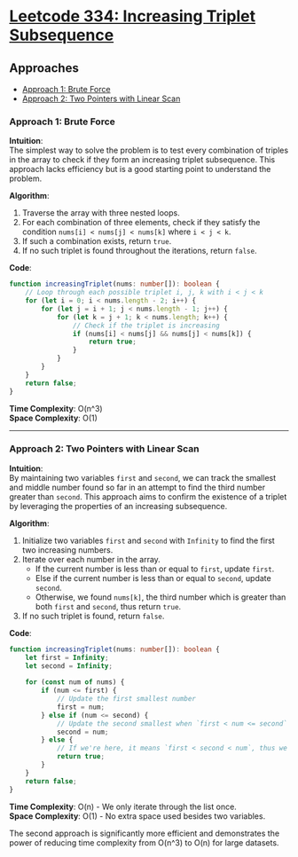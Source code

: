 # [Leetcode 334: Increasing Triplet Subsequence](https://leetcode.com/problems/increasing-triplet-subsequence/)

## Approaches
- [Approach 1: Brute Force](#approach-1-brute-force)
- [Approach 2: Two Pointers with Linear Scan](#approach-2-two-pointers-with-linear-scan)

### Approach 1: Brute Force

**Intuition**:  
The simplest way to solve the problem is to test every combination of triples in the array to check if they form an increasing triplet subsequence. This approach lacks efficiency but is a good starting point to understand the problem.

**Algorithm**:
1. Traverse the array with three nested loops.
2. For each combination of three elements, check if they satisfy the condition `nums[i] < nums[j] < nums[k]` where `i < j < k`.
3. If such a combination exists, return `true`.
4. If no such triplet is found throughout the iterations, return `false`.

**Code**:
```typescript
function increasingTriplet(nums: number[]): boolean {
    // Loop through each possible triplet i, j, k with i < j < k
    for (let i = 0; i < nums.length - 2; i++) {
        for (let j = i + 1; j < nums.length - 1; j++) {
            for (let k = j + 1; k < nums.length; k++) {
                // Check if the triplet is increasing
                if (nums[i] < nums[j] && nums[j] < nums[k]) {
                    return true;
                }
            }
        }
    }
    return false;
}
```

**Time Complexity**: O(n^3)  
**Space Complexity**: O(1)

---

### Approach 2: Two Pointers with Linear Scan

**Intuition**:  
By maintaining two variables `first` and `second`, we can track the smallest and middle number found so far in an attempt to find the third number greater than `second`. This approach aims to confirm the existence of a triplet by leveraging the properties of an increasing subsequence.

**Algorithm**:
1. Initialize two variables `first` and `second` with `Infinity` to find the first two increasing numbers.
2. Iterate over each number in the array.
   - If the current number is less than or equal to `first`, update `first`.
   - Else if the current number is less than or equal to `second`, update `second`.
   - Otherwise, we found `nums[k]`, the third number which is greater than both `first` and `second`, thus return `true`.
3. If no such triplet is found, return `false`.

**Code**:
```typescript
function increasingTriplet(nums: number[]): boolean {
    let first = Infinity;
    let second = Infinity;
    
    for (const num of nums) {
        if (num <= first) {
            // Update the first smallest number
            first = num;
        } else if (num <= second) {
            // Update the second smallest when `first < num <= second`
            second = num;
        } else {
            // If we're here, it means `first < second < num`, thus we have an increasing triplet
            return true;
        }
    }
    return false;
}
```

**Time Complexity**: O(n) - We only iterate through the list once.  
**Space Complexity**: O(1) - No extra space used besides two variables.  

The second approach is significantly more efficient and demonstrates the power of reducing time complexity from O(n^3) to O(n) for large datasets.

